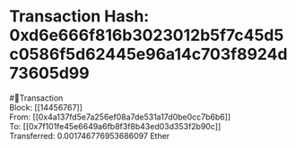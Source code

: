 
Transaction Hash: 0xd6e666f816b3023012b5f7c45d5c0586f5d62445e96a14c703f8924d73605d99
====================================================================================
  
#💸Transaction  
Block: [[14456767]]  
From: [[0x4a137fd5e7a256ef08a7de531a17d0be0cc7b6b6]]  
To: [[0x7f101fe45e6649a6fb8f3f8b43ed03d353f2b90c]]  
Transferred: 0.001746776953686097 Ether